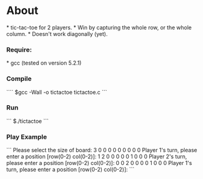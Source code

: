 <h1>About</h1>
* tic-tac-toe for 2 players.
* Win by capturing the whole row, or the whole column.
* Doesn't work diagonally (yet).


<h3>Require:</h3>
* gcc (tested on version 5.2.1)


<h3>Compile</h3>
````
$gcc -Wall -o tictactoe tictactoe.c
```

<h3>Run</h3>
```
$./tictactoe
```

<h3>Play Example</h3>
```
Please select the size of board: 3
0 0 0
0 0 0
0 0 0
Player 1's turn, please enter a position [row(0-2) col(0-2)]: 1 2
0 0 0
0 0 1
0 0 0
Player 2's turn, please enter a position [row(0-2) col(0-2)]: 0 0
2 0 0
0 0 1
0 0 0
Player 1's turn, please enter a position [row(0-2) col(0-2)]:
```
